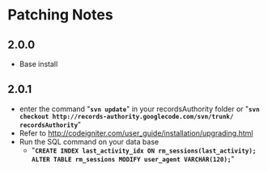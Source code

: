 # Patching Notes #

## 2.0.0 ##
  * Base install

## 2.0.1 ##
  * enter the command "**`svn update`**" in your recordsAuthority folder or "**`svn checkout http://records-authority.googlecode.com/svn/trunk/ recordsAuthority`**"
  * Refer to http://codeigniter.com/user_guide/installation/upgrading.html
  * Run the SQL command on your data base
    * "**`CREATE INDEX last_activity_idx ON rm_sessions(last_activity); ALTER TABLE rm_sessions MODIFY user_agent VARCHAR(120);`**"